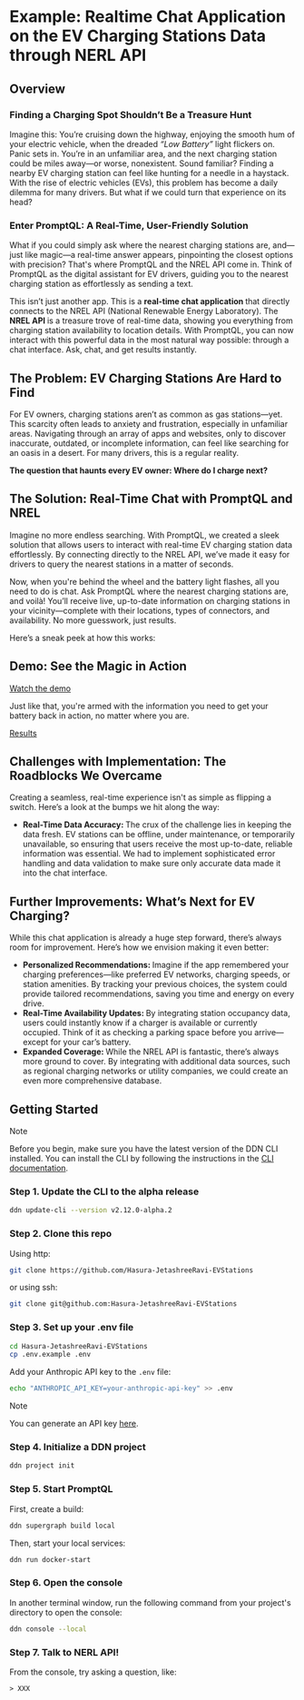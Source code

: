 # Example: Realtime Chat Application on the EV Charging Stations Data through NERL API

## Overview

### Finding a Charging Spot Shouldn’t Be a Treasure Hunt

Imagine this: You’re cruising down the highway, enjoying the smooth hum of your electric vehicle, when the dreaded <i> “Low Battery” </i> light flickers on. Panic sets in. You’re in an unfamiliar area, and the next charging station could be miles away—or worse, nonexistent. Sound familiar? Finding a nearby EV charging station can feel like hunting for a needle in a haystack. With the rise of electric vehicles (EVs), this problem has become a daily dilemma for many drivers. But what if we could turn that experience on its head?

### Enter PromptQL: A Real-Time, User-Friendly Solution

What if you could simply ask where the nearest charging stations are, and—just like magic—a real-time answer appears, pinpointing the closest options with precision? That's where PromptQL and the NREL API come in. Think of PromptQL as the digital assistant for EV drivers, guiding you to the nearest charging station as effortlessly as sending a text.

This isn’t just another app. This is a <b> real-time chat application </b> that directly connects to the NREL API (National Renewable Energy Laboratory). The <b> NREL API </b> is a treasure trove of real-time data, showing you everything from charging station availability to location details. With PromptQL, you can now interact with this powerful data in the most natural way possible: through a chat interface. Ask, chat, and get results instantly.

## The Problem: EV Charging Stations Are Hard to Find

For EV owners, charging stations aren’t as common as gas stations—yet. This scarcity often leads to anxiety and frustration, especially in unfamiliar areas. Navigating through an array of apps and websites, only to discover inaccurate, outdated, or incomplete information, can feel like searching for an oasis in a desert. For many drivers, this is a regular reality.

<b> The question that haunts every EV owner: Where do I charge next? </b>

## The Solution: Real-Time Chat with PromptQL and NREL

Imagine no more endless searching. With PromptQL, we created a sleek solution that allows users to interact with real-time EV charging station data effortlessly. By connecting directly to the NREL API, we’ve made it easy for drivers to query the nearest stations in a matter of seconds.

Now, when you're behind the wheel and the battery light flashes, all you need to do is chat. Ask PromptQL where the nearest charging stations are, and voilà! You’ll receive live, up-to-date information on charging stations in your vicinity—complete with their locations, types of connectors, and availability. No more guesswork, just results.

Here’s a sneak peek at how this works:

## Demo: See the Magic in Action

[Watch the demo](https://youtu.be/xEPPMKCTtxU)

Just like that, you're armed with the information you need to get your battery back in action, no matter where you are.

[Results](https://github.com/jraviS2023/Hasura-JetashreeRavi-EVStations/blob/main/la.png)

## Challenges with Implementation: The Roadblocks We Overcame

Creating a seamless, real-time experience isn't as simple as flipping a switch. Here’s a look at the bumps we hit along the way:

- <b> Real-Time Data Accuracy: </b> The crux of the challenge lies in keeping the data fresh. EV stations can be offline, under maintenance, or temporarily unavailable, so ensuring that users receive the most up-to-date, reliable information was essential. We had to implement sophisticated error handling and data validation to make sure only accurate data made it into the chat interface.

## Further Improvements: What’s Next for EV Charging?

While this chat application is already a huge step forward, there’s always room for improvement. Here’s how we envision making it even better:

- <b> Personalized Recommendations: </b> Imagine if the app remembered your charging preferences—like preferred EV networks, charging speeds, or station amenities. By tracking your previous choices, the system could provide tailored recommendations, saving you time and energy on every drive.
- <b> Real-Time Availability Updates: </b> By integrating station occupancy data, users could instantly know if a charger is available or currently occupied. Think of it as checking a parking space before you arrive—except for your car’s battery.
- <b> Expanded Coverage: </b> While the NREL API is fantastic, there’s always more ground to cover. By integrating with additional data sources, such as regional charging networks or utility companies, we could create an even more comprehensive database.

## Getting Started

> [!NOTE]
> Before you begin, make sure you have the latest version of the DDN CLI installed. You can install the CLI by
> following the instructions in the [CLI documentation](https://promptql.hasura.io/docs/installation).

### Step 1. Update the CLI to the alpha release

```bash
ddn update-cli --version v2.12.0-alpha.2
```

### Step 2. Clone this repo

Using http:

```bash
git clone https://github.com/Hasura-JetashreeRavi-EVStations
```

or using ssh:

```bash
git clone git@github.com:Hasura-JetashreeRavi-EVStations
```

### Step 3. Set up your .env file

```bash
cd Hasura-JetashreeRavi-EVStations
cp .env.example .env
```

Add your Anthropic API key to the `.env` file:

```bash
echo "ANTHROPIC_API_KEY=your-anthropic-api-key" >> .env
```

> [!NOTE]
> You can generate an API key [here](https://console.anthropic.com/settings/keys).

### Step 4. Initialize a DDN project

```bash
ddn project init
```

### Step 5. Start PromptQL

First, create a build:

```bash
ddn supergraph build local
```

Then, start your local services:

```bash
ddn run docker-start
```

### Step 6. Open the console

In another terminal window, run the following command from your project's directory to open the console:

```bash
ddn console --local
```

### Step 7. Talk to NERL API!

From the console, try asking a question, like:

```plaintext
> XXX
```
